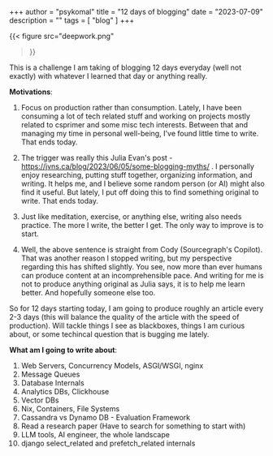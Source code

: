 +++
author = "psykomal"
title = "12 days of blogging"
date = "2023-07-09"
description = ""
tags = [
    "blog"
]
+++


{{< figure
		  src="deepwork.png"
>}}


This is a challenge I am taking of blogging 12 days everyday (well not exactly) with whatever I learned that day or anything really.

  

**Motivations**:

1. Focus on production rather than consumption. Lately, I have been consuming a lot of tech related stuff and working on projects mostly related to csprimer and some misc tech interests. Between that and managing my time in personal well-being, I've found little time to write. That ends today.

2. The trigger was really this Julia Evan's post - https://jvns.ca/blog/2023/06/05/some-blogging-myths/ . I personally enjoy researching, putting stuff together, organizing information, and writing. It helps me, and I believe some random person (or AI) might also find it useful. But lately, I put off doing this to find something original to write. That ends today.

3. Just like meditation, exercise, or anything else, writing also needs practice. The more I write, the better I get. The only way to improve is to start.

4. Well, the above sentence is straight from Cody (Sourcegraph's Copilot). That was another reason I stopped writing, but my perspective regarding this has shifted slightly. You see, now more than ever humans can produce content at an incomprehensible pace. And writing for me is not to produce anything original as Julia says, it is to help me learn better. And hopefully someone else too. 

  

So for 12 days starting today, I am going to produce roughly an article every 2-3 days (this will balance the quality of the article with the speed of production). Will tackle things I see as blackboxes, things I am curious about, or some techincal question that is bugging me lately.



**What am I going to write about**:

1. Web Servers, Concurrency Models, ASGI/WSGI, nginx
2. Message Queues
3. Database Internals
4. Analytics DBs, Clickhouse
5. Vector DBs
6. Nix, Containers, File Systems
7. Cassandra vs Dynamo DB - Evaluation Framework
8. Read a research paper (Have to search for something to start with)
9. LLM tools, AI engineer, the whole landscape
10. django select_related and prefetch_related internals